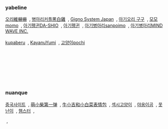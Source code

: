 ### yabeline
[오리維嚇嚇](https://yabeline.tw/Stickers_Search.php?Search=%E7%B6%AD%E5%9A%87%E5%9A%87&Type=0)<span style="margin-left:4px!important; margin-right:4px!important;"> ,</sapn>
[병아리커플黑白雞](https://yabeline.tw/Stickers_Search.php?Search=%E9%BB%91%E7%99%BD%E9%9B%9E)<span style="margin-left:4px!important; margin-right:4px!important;"> ,</sapn>
[Gigno System Japan](https://yabeline.tw/Stickers_Search.php?Creative=Gigno+System+Japan&page=5)<span style="margin-left:4px!important; margin-right:4px!important;"> ,</sapn>
[아기오리 구구](https://www.nuanque.com/gallery/emoticon/76003.html)<span style="margin-left:4px!important; margin-right:4px!important;"> ,</sapn>
[모모momo](https://www.nuanque.com/gallery/emoticon/67298.html)<span style="margin-left:4px!important; margin-right:4px!important;"> ,</sapn>
[아기펭귄DA-SHIO](https://yabeline.tw/Stickers_Search.php?Search=da-shio&Type=0)<span style="margin-left:4px!important; margin-right:4px!important;"> ,</sapn>
[아기펭귄](https://yabeline.tw/Stickers_Search.php?Creative=%E8%B7%AF%E6%98%93%E6%96%AF%E8%88%87%E5%B8%83%E4%B8%81)<span style="margin-left:4px!important; margin-right:4px!important;"> ,</sapn>
[아기병아리sanpoimo](https://yabeline.tw/Stickers_Search.php?Creative=sanpoimo)<span style="margin-left:4px!important; margin-right:4px!important;"> ,</sapn>
[아기병아리MIND WAVE INC.](https://yabeline.tw/Stickers_Search.php?Search=MIND+WAVE+INC.&Type=0)
<br><br>
[kupaberu](https://yabeline.tw/Stickers_Search.php?Search=kupaberu&Type=0)<span style="margin-left:4px!important; margin-right:4px!important;"> ,</sapn>
[KayanuYumi](https://yabeline.tw/Stickers_Search.php?Search=KayanuYumi&Type=0)<span style="margin-left:4px!important; margin-right:4px!important;"> ,</sapn>
[고양이pochi](https://yabeline.tw/Stickers_Search.php?Search=pochi&Type=0)

<br><br>
<br><br>
<br><br>

### nuanque
[중국사이트](https://www.nuanque.com/gallery/emoticon/page/2)<span style="margin-left:4px!important; margin-right:4px!important;"> ,</sapn>
[萌小柴第一弹](https://www.nuanque.com/gallery/emoticon/41537.html)<span style="margin-left:4px!important; margin-right:4px!important;"> ,</sapn>
[牛小吉和小白菜表情包](https://www.nuanque.com/gallery/emoticon/40412.html)<span style="margin-left:4px!important; margin-right:4px!important;"> ,</sapn>
[섹시고양이](https://www.nuanque.com/gallery/emoticon/29688.html)<span style="margin-left:4px!important; margin-right:4px!important;"> ,</sapn>
[야옹이곰](https://www.nuanque.com/gallery/emoticon/13329.html)<span style="margin-left:4px!important; margin-right:4px!important;"> ,</sapn>
[못난이](https://www.nuanque.com/gallery/emoticon/97986.html)<span style="margin-left:4px!important; margin-right:4px!important;"> ,</sapn>
[햄스터](https://www.nuanque.com/gallery/emoticon/93553.html)<span style="margin-left:4px!important; margin-right:4px!important;"> ,</sapn>





<span style="margin-left:4px!important; margin-right:4px!important;"> ,</sapn>
